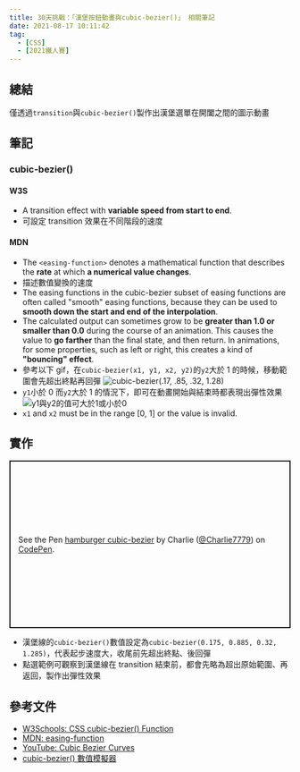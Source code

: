 ```yaml
---
title: 30天挑戰：「漢堡按鈕動畫與cubic-bezier()」 相關筆記
date: 2021-08-17 10:11:42
tag:
  - [CSS]
  - [2021鐵人賽]
---
```


## 總結

僅透過`transition`與`cubic-bezier()`製作出漢堡選單在開闔之間的圖示動畫

## 筆記

### cubic-bezier()

#### W3S

- A transition effect with **variable speed from start to end**.
- 可設定 transition 效果在不同階段的速度

#### MDN

- The `<easing-function>` denotes a mathematical function that describes the **rate** at which **a numerical value changes**.
- 描述數值變換的速度
- The easing functions in the cubic-bezier subset of easing functions are often called "smooth" easing functions, because they can be used to **smooth down the start and end of the interpolation**.
- The calculated output can sometimes grow to be **greater than 1.0 or smaller than 0.0** during the course of an animation. This causes the value to **go farther** than the final state, and then return. In animations, for some properties, such as left or right, this creates a kind of **"bouncing" effect**.
- 參考以下 gif，在`cubic-bezier(x1, y1, x2, y2)`的`y2`大於 1 的時候，移動範圍會先超出終點再回彈
  ![cubic-bezier(.17, .85, .32, 1.28)](/2021/ithome2021-7-cubic-bezier/cubic-bezier-demo.gif)
- `y1`小於 0 而`y2`大於 1 的情況下，即可在動畫開始與結束時都表現出彈性效果
  ![y1與y2的值可大於1或小於0](/2021/ithome2021-7-cubic-bezier/cubic-bezier-demo-2.gif)
- `x1` and `x2` must be in the range [0, 1] or the value is invalid.

## 實作

<p class="codepen" data-height="300" data-default-tab="css,result" data-slug-hash="wvdZqEv" data-user="Charlie7779" style="height: 300px; box-sizing: border-box; display: flex; align-items: center; justify-content: center; border: 2px solid; margin: 1em 0; padding: 1em;">
  <span>See the Pen <a href="https://codepen.io/Charlie7779/pen/wvdZqEv">
  hamburger cubic-bezier</a> by Charlie (<a href="https://codepen.io/Charlie7779">@Charlie7779</a>)
  on <a href="https://codepen.io">CodePen</a>.</span>
</p>
<script async src="https://cpwebassets.codepen.io/assets/embed/ei.js"></script>

- 漢堡線的`cubic-bezier()`數值設定為`cubic-bezier(0.175, 0.885, 0.32, 1.285)`，代表起步速度大，收尾前先超出終點、後回彈
- 點選範例可觀察到漢堡線在 transition 結束前，都會先略為超出原始範圍、再返回，製作出彈性效果

## 參考文件

- [W3Schools: CSS cubic-bezier() Function](https://www.w3schools.com/cssref/func_cubic-bezier.asp)
- [MDN: easing-function](https://developer.mozilla.org/en-US/docs/Web/CSS/easing-function)
- [YouTube: Cubic Bezier Curves](https://youtu.be/TeXajQ62yZ8)
- [cubic-bezier() 數值模擬器](https://cubic-bezier.com/#.17,.67,.83,.67)
